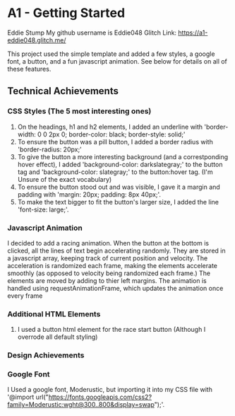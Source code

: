 # A1 - Getting Started

Eddie Stump
My github username is Eddie048
Glitch Link: https://a1-eddie048.glitch.me/

This project used the simple template and added a few styles, a google font, a button, and a fun javascript animation. See below for details on all of these features.

## Technical Achievements

### CSS Styles (The 5 most interesting ones)

1. On the headings, h1 and h2 elements, I added an underline with 'border-width: 0 0 2px 0; border-color: black; border-style: solid;'
2. To ensure the button was a pill button, I added a border radius with 'border-radius: 20px;'
3. To give the button a more interesting background (and a correstponding hover effect), I added 'background-color: darkslategray;' to the button tag and 'background-color: slategray;' to the button:hover tag. (I'm Unsure of the exact vocabulary)
4. To ensure the button stood out and was visible, I gave it a margin and padding with 'margin: 20px; padding: 8px 40px;'.
5. To make the text bigger to fit the button's larger size, I added the line 'font-size: large;'.

### Javascript Animation

I decided to add a racing animation. When the button at the bottom is clicked, all the lines of text begin accelerating randomly. They are stored in a javascript array, keeping track of current position and velocity. The acceleration is randomized each frame, making the elements accelerate smoothly (as opposed to velocity being randomized each frame.) The elements are moved by adding to thier left margins. The animation is handled using requestAnimationFrame, which updates the animation once every frame

### Additional HTML Elements

1. I used a button html element for the race start button (Although I overrode all default styling)

### Design Achievements

### Google Font

I Used a google font, Moderustic, but importing it into my CSS file with '@import url("https://fonts.googleapis.com/css2?family=Moderustic:wght@300..800&display=swap");'.
